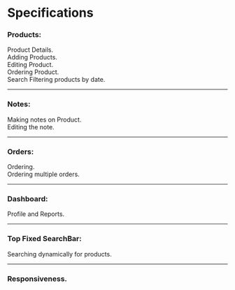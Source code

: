 # Specifications

### Products:
Product Details.  
Adding Products.  
Editing Product.  
Ordering Product.  
Search Filtering products by date.  

<hr/>

### Notes:
Making notes on Product.  
Editing the note.  

<hr/>

### Orders:
Ordering.  
Ordering multiple orders.  

<hr/>

### Dashboard:
Profile and Reports.  

<hr/>

### Top Fixed SearchBar:
Searching dynamically for products.  

<hr/>

### Responsiveness.
